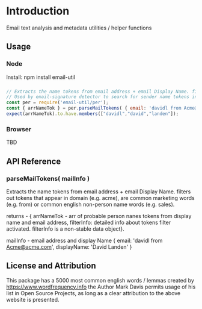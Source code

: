 # Introduction 
Email text analysis and metadata utilities / helper functions


## Usage 

### Node 

Install: npm install email-util

###
```js
// Extracts the name tokens from email address + email Display Name. filters out tokens that appear in domain (e.g. acme), are common marketing words (e.g. from) or common english non-person name words (e.g. sales)
// Used by email-signature detector to search for sender name tokens in email body. We need to avoid detecting email address tokens such as support or sales as incorrect person name tokens.
const per = require('email-util/per');
const { arrNameTok } = per.parseMailTokens( { email: 'davidl from Acme@acme.com', displayName: 'David Landen' } );
expect(arrNameTok).to.have.members(["davidl","david","landen"]);

```
### Browser 

TBD

##	API Reference

### parseMailTokens( mailInfo )
Extracts the name tokens from email address + email Display Name. filters out tokens that appear in domain (e.g. acme), are common marketing words (e.g. from) or common english non-person name words (e.g. sales).
 
returns - { arrNameTok - arr of probable person nanes tokens from display name and email address,  filterInfo: detailed info about tokens filter activated. filterInfo is a non-stable data object}. 

mailInfo - email address and display Name { email: 'davidl from Acme@acme.com', displayName: 'David Landen' } 

## License and Attribution

This package has a 5000 most common english words / lemmas created by https://www.wordfrequency.info
the Author Mark Davis permits usage of his list in Open Source Projects, as long as a clear attribution to the above website is presented.   